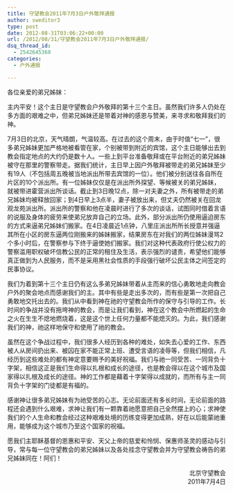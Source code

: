```yaml
---
title: 守望教会2011年7月3日户外敬拜通报
author: sweditor3
type: post
date: 2012-08-31T03:06:22+00:00
url: /2012/08/31/守望教会2011年7月3日户外敬拜通报/
dsq_thread_id:
  - 2542645369
categories:
  - 户外通报

---
```

各位亲爱的弟兄姊妹：

主内平安！这个主日是守望教会户外敬拜的第十三个主日。虽然我们许多人仍处在多方面的艰难之中，但弟兄姊妹还是带着对神的感恩与赞美，来寻求和敬拜我们的神。

7月3日的北京，天气晴朗，气温较高。在过去的这个周末，由于时值“七一”，很多弟兄姊妹更加严格地被看管在家，个别被带到附近的宾馆，这个主日能够出去到教会指定地点的大约仍是数十人。一些上到平台准备敬拜或在平台附近的弟兄姊妹被守在那里的警察带走。据我们统计，主日早上因户外敬拜被带走的弟兄姊妹至少有19人（不包括周五晚被当地派出所带去宾馆的一位）。他们被分别送往各自所在片区的10个派出所。有一位姊妹仅仅是在派出所外探望、等候被关的弟兄姊妹，就被带进霍营派出所谈话。截止到3日晚12点，除一对夫妻之外，所有被带走的弟兄姊妹均被释放回家；到4日早上3点半，妻子被放出来，但丈夫仍然被关在回龙观龙苑派出所。派出所的警察和他在凌晨时进行了多次的谈话，试图同时借着言语的说服及身体的疲劳来使弟兄放弃自己的立场。此外，部分派出所仍使用逼迫房东的方式来逼弟兄姊妹们搬家。在4日凌晨近1点钟，八里庄派出所所长授意并强逼其所在小区的房东逼两位刚搬来的姊妹搬家，结果房东在对我们的两位姊妹漫骂2个多小时后，在警察参与下终于逼使她们搬家。我们对这种代表政府行使公权力的警察滥用职权破坏信教公民的正常的租住及生活，表示强烈的谴责，希望他们能够真正做到为人民服务，而不是采用黑社会性质的手段强行破坏公民主体之间签定的民事协议。

我们为着到第十三个主日仍有这么多弟兄姊妹带着从主而来的信心勇敢地走向教会户外的聚会地点而感谢我们的主。其中有些是走出多次的，而有些是第一次把自己勇敢地交托出去的。我们从中看到神在祂的守望教会所作的保守与引导的工作。长时间的争战并没有拖垮神的教会，而是让我们看到，神在这个教会中所燃起的生命之火在生生不熄地燃烧着，这是这个世上任何力量都不能熄灭的。为此，我们感谢我们的神，祂这样地保守和使用了祂的教会。

虽然在这个争战过程中，我们很多人经历到各种的难处，如失去心爱的工作、东西被人从房间扔出来、被囚在家不能正常上班、遭受言语的凌辱等，但我们相信，凡经历到这些难处的都有神定意要赐予的美好祝福。我们与祂一同受苦、一同背负十字架，相信这正是我们生命得以扎根和成长的途径，也是教会得以在这个城市及国家得以扎根及成长的途径。神的工作都是藉着十字架得以成就的，而所有与主一同背负十字架的门徒都是有福的。

感谢神让很多弟兄姊妹有为祂受苦的心志。无论前面还有多长时间，无论前面的路程还会遇到什么艰难，求神让我们有一颗靠着祂愿意把自己全然摆上的心；求神使我们的个人生命和教会经过这种艰难处境的历练变得更加成熟，好在以后能蒙祂重用，能够成为这个城市乃至这个国家的祝福。

愿我们主耶稣基督的恩惠和平安、天父上帝的慈爱和怜悯、保惠师圣灵的感动与引导，常与每一位守望教会的弟兄姊妹以及各处挂念守望教会并为守望教会祷告的弟兄姊妹同在！阿们！

<p style="text-align: right;">
                                                 北京守望教会<br /> 2011年7月4日
</p>